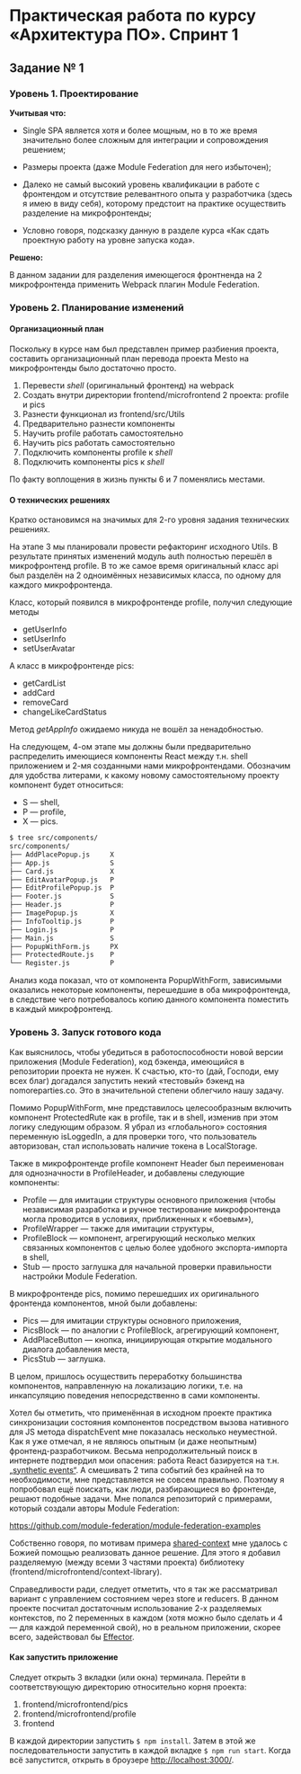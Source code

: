 # Практическая работа по курсу «Архитектура ПО». Спринт 1

## Задание № 1

### Уровень 1. Проектирование

**Учитывая что:**

* Single SPA является хотя и более мощным, но в то же время значительно более сложным для интеграции и сопровождения решением;

* Размеры проекта (даже Module Federation для него избыточен);

* Далеко не самый высокий уровень квалификации в работе с фронтендом и отсутствие релевантного опыта у разработчика (здесь я имею в виду себя), которому предстоит на практике осуществить разделение на микрофронтенды;

* Условно говоря, подсказку данную в разделе курса «Как сдать проектную работу на уровне запуска кода».

**Решено:**

В данном задании для разделения имеющегося фронтненда на 2 микрофронтенда применить Webpack плагин Module Federation.

### Уровень 2. Планирование изменений

#### Организационный план

Поскольку в курсе нам был представлен пример разбиения проекта, составить организационный план перевода проекта Mesto на микрофронтенды было достаточно просто.

1. Перевести *shell* (оригинальный фронтенд) на webpack
2. Создать внутри директории frontend/microfrontend 2 проекта: profile и pics
3. Разнести функционал из frontend/src/Utils
4. Предварительно разнести компоненты
5. Научить profile работать самостоятельно
6. Научить pics работать самостоятельно
7. Подключить компоненты profile к *shell*
8. Подключить компоненты pics к *shell*

По факту воплощения в жизнь пункты 6 и 7 поменялись местами.

#### О технических решениях

Кратко остановимся на значимых для 2-го уровня задания технических решениях.

На этапе 3 мы планировали провести рефакторинг исходного Utils. В результате принятых изменений модуль auth полностью перешёл в микрофронтенд profile. В то же самое время оригинальный класс api был разделён на 2 одноимённых независимых класса, по одному для каждого микрофронтенда.

Класс, который появился в микрофронтенде profile, получил следующие методы

* getUserInfo
* setUserInfo
* setUserAvatar

А класс в микрофронтенде pics:

* getCardList
* addCard
* removeCard
* changeLikeCardStatus

Метод *getAppInfo* ожидаемо никуда не вошёл за ненадобностью.

На следующем, 4-ом этапе мы должны были предварительно распределить имеющиеся компоненты React между т.н. shell приложением и 2-мя созданными нами микрофронтендами. Обозначим для удобства литерами, к какому новому самостоятельному проекту компонент будет относиться:

* S — shell,
* P — profile,
* X — pics.

```bash
$ tree src/components/
src/components/
├── AddPlacePopup.js     X
├── App.js               S
├── Card.js              X
├── EditAvatarPopup.js   P
├── EditProfilePopup.js  P
├── Footer.js            S
├── Header.js            P
├── ImagePopup.js        X
├── InfoTooltip.js       P
├── Login.js             P
├── Main.js              S
├── PopupWithForm.js     PX
├── ProtectedRoute.js    P
└── Register.js          P
```

Анализ кода показал, что от компонента PopupWithForm, зависимыми оказались некоторые компоненты, перешедшие в оба микрофронтенда, в следствие чего потребовалось копию данного компонента поместить в каждый микрофронтенд.

### Уровень 3. Запуск готового кода

Как выяснилось, чтобы убедиться в работоспособности новой версии приложения (Module Federation), код бэкенда, имеющийся в репозитории проекта не нужен. К счастью, кто-то (дай, Господи, ему всех благ) догадался запустить некий «тестовый» бэкенд на nomoreparties.co. Это в значительной степени облегчило нашу задачу.

Помимо PopupWithForm, мне представилось целесообразным включить компонент ProtectedRute как в profile, так и в shell, изменив при этом логику следующим образом. Я убрал из «глобального» состояния переменную isLoggedIn, а для проверки того, что пользователь авторизован, стал использовать наличие токена в LocalStorage.

Также в микрофронтенде profile компонент Header был переименован для однозначности в ProfileHeader, и добавлены следующие компоненты:

* Profile — для имитации структуры основного приложения (чтобы независимая разработка и ручное тестирование микрофронтенда могла проводится в условиях, приближенных к «боевым»),
* ProfileWrapper — также для имитации структуры,
* ProfileBlock — компонент, агрегирующий несколько мелких связанных компонентов с целью более удобного экспорта-импорта в shell,
* Stub — просто заглушка для начальной проверки правильности настройки Module Federation.

В микрофронтенде pics, помимо перешедших их оригинального фронтенда компонентов, мной были добавлены:

* Pics — для имитации структуры основного приложения,
* PicsBlock — по аналогии с ProfileBlock, агрегирующий компонент,
* AddPlaceButton — кнопка, инициирующая открытие модального диалога добавления места,
* PicsStub — заглушка.

В целом, пришлось осуществить переработку большинства компонентов, направленную на локализацию логики, т.е. на инкапсуляцию поведения непосредственно в сами компоненты.

Хотел бы отметить, что применённая в исходном проекте практика синхронизации состояния компонентов посредством вызова нативного для JS метода dispatchEvent мне показалась несколько неуместной. Как я уже отмечал, я не являюсь опытным (и даже неопытным) фронтенд-разработчиком. Весьма непродолжительный поиск в интернете подтвердил мои опасения: работа React базируется на т.н. [„synthetic events“](https://react.dev/reference/react-dom/components/common#react-event-object). А смешивать 2 типа событий без крайней на то необходимости, мне представляется не совсем правильно. Поэтому я попробовал ещё поискать, как люди, разбирающиеся во фронтенде, решают подобные задачи. Мне попался репозиторий с примерами, который создали авторы Module Federation:

<https://github.com/module-federation/module-federation-examples>

Собственно говоря, по мотивам примера [shared-context](https://github.com/module-federation/module-federation-examples/tree/master/shared-context) мне удалось с Божией помощью реализовать данное решение. Для этого я добавил разделяемую (между всеми 3 частями проекта) библиотеку (frontend/microfrontend/context-library).

Справедливости ради, следует отметить, что я так же рассматривал вариант с управлением состоянием через store и reducers. В данном проекте посчитал достаточным использование 2-х разделяемых контекстов, по 2 переменных в каждом (хотя можно было сделать и 4 — для каждой переменной свой), но в реальном приложении, скорее всего, задействовал бы [Effector](https://effector.dev/ru/).

#### Как запустить приложение

Следует открыть 3 вкладки (или окна) терминала. Перейти в соответствующую директорию относительно корня проекта:

1. frontend/microfrontend/pics
2. frontend/microfrontend/profile
3. frontend

В каждой директории запустить `$ npm install`. Затем в этой же последовательности запустить в каждой вкладке `$ npm run start`. Когда всё запустится, открыть в броузере [http://localhost:3000/](http://localhost:3000/).
